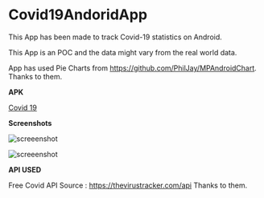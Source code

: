 # Covid19AndoridApp

This App has been made to track Covid-19 statistics on Android. 

This App is an POC and the data might vary from the real world data. 

App has used Pie Charts from https://github.com/PhilJay/MPAndroidChart. Thanks to them.






**APK**

[Covid 19](https://github.com/vimaltiwari2612/Covid19AndroidApp/blob/master/Covid%2019.apk?raw=true)






**Screenshots**

![screeenshot](https://github.com/vimaltiwari2612/Covid19AndroidApp/blob/master/Screenshots/3.PNG)

![screeenshot](https://github.com/vimaltiwari2612/Covid19AndroidApp/blob/master/Screenshots/4.PNG)






**API USED**

Free Covid API Source : https://thevirustracker.com/api
Thanks to them.
